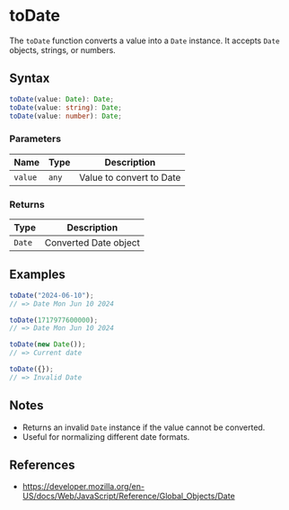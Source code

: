 # toDate

The `toDate` function converts a value into a `Date` instance. It accepts `Date` objects, strings, or numbers.

## Syntax

```typescript
toDate(value: Date): Date;
toDate(value: string): Date;
toDate(value: number): Date;
```

### Parameters

| Name     | Type      | Description                  |
| -------- | --------- | --------------------------- |
| `value`  | `any`     | Value to convert to Date    |

### Returns

| Type      | Description                  |
| --------- | --------------------------- |
| `Date`    | Converted Date object        |

## Examples

```typescript
toDate("2024-06-10");
// => Date Mon Jun 10 2024

toDate(1717977600000);
// => Date Mon Jun 10 2024

toDate(new Date());
// => Current date

toDate({});
// => Invalid Date
```

## Notes

* Returns an invalid `Date` instance if the value cannot be converted.
* Useful for normalizing different date formats.

## References

* https://developer.mozilla.org/en-US/docs/Web/JavaScript/Reference/Global_Objects/Date